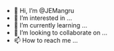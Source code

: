 - 👋 Hi, I’m @JEMangru
- 👀 I’m interested in ...
- 🌱 I’m currently learning ...
- 💞️ I’m looking to collaborate on ...
- 📫 How to reach me ...

<!---
JEMangru/JEMangru is a ✨ special ✨ repository because its `README.md` (this file) appears on your GitHub profile.
You can click the Preview link to take a look at your changes.
--->
